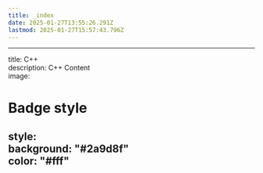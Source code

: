 ```yaml
---
title: _index
date: 2025-01-27T13:55:26.291Z
lastmod: 2025-01-27T15:57:43.796Z
---
```

***

title: C++\
description: C++ Content\
image:

# Badge style

style:\
background: "#2a9d8f"\
color: "#fff"
-------------
